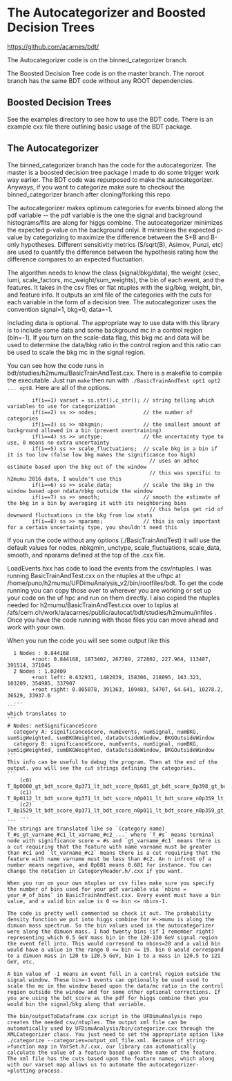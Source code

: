 # The Autocategorizer and Boosted Decision Trees
https://github.com/acarnes/bdt/

The Autocategorizer code is on the binned_categorizer branch.

The Boosted Decision Tree code is on the master branch. The noroot branch has the same BDT code without any ROOT dependencies.

## Boosted Decision Trees
See the examples directory to see how to use the BDT code. There is an example cxx file there outlining basic usage of the BDT package.

## The Autocategorizer
The binned_categorizer branch has the code for the autocategorizer. The master is a boosted decision tree package I made to do some trigger work way earlier. The BDT code was repurposed to make the autocategorizer. Anyways, if you want to categorize make sure to checkout the binned_categorizer branch after cloning/forking this repo.

The autocategorizer makes optimum categories for events binned along the pdf variable -- the pdf variable is the one the signal and background histograms/fits are along for higgs combine. The autocategorizer minimizes the expected p-value on the background onlyi. It minimizes the expected p-value by categorizing to maximize the difference between the S+B and B-only hypotheses. Different sensitivity metrics (S/sqrt(B), Asimov, Punzi, etc) are used to quantify the difference between the hypothesis rating how the difference compares to an expected fluctuation.  

 The algorithm needs to know the class (signal/bkg/data), the weight (xsec, lumi, scale_factors, mc_weight/sum_weights), the bin of each event, and the features. It takes in the csv files or flat ntuples with the sig/bkg, weight, bin, and feature info. It outputs an xml file of the categories with the cuts for each variable in the form of a decision tree. The autocategorizer uses the convention signal=1, bkg=0, data=-1. 

Including data is optional. The appropriate way to use data with this library is to include some data and some background mc in a control region (bin=-1). If you turn on the scale-data flag, this bkg mc and data will be used to determine the data/bkg ratio in the control region and this ratio can be used to scale the bkg mc in the signal region.  

You can see how the code runs in bdt/studies/h2mumu/BasicTrainAndTest.cxx. There is a makefile to compile the executable. Just run `make` then run with `./BasicTrainAndTest opt1 opt2 ... opt8`. Here are all of the options.
```
        if(i==1) varset = ss.str().c_str(); // string telling which variables to use for categorization
        if(i==2) ss >> nodes;               // the number of categories 
        if(i==3) ss >> nbkgmin;             // the smallest amount of background allowed in a bin (prevent overtraining)
        if(i==4) ss >> unctype;             // the uncertainty type to use, 0 means no extra uncertainty
        if(i==5) ss >> scale_fluctuations;  // scale bkg in a bin if it is too low (false low bkg makes the significance too high)
                                              // uses an adhoc estimate based upon the bkg out of the window
                                              // this was specific to h2mumu 2016 data, I wouldn't use this
        if(i==6) ss >> scale_data;          // scale the bkg in the window based upon ndata/nbkg outside the window
        if(i==7) ss >> smooth;              // smooth the estimate of the bkg in a bin by averaging it with its neighboring bins
                                              // this helps get rid of downward fluctuations in the bkg from low stats
        if(i==8) ss >> nparams;             // this is only important for a certain uncertainty type, you shouldn't need this
```
If you run the code without any options (./BasicTrainAndTest) it will use the default values for nodes, nbkgmin, unctype, scale_fluctuations, scale_data, smooth, and nparams defined at the top of the .cxx file. 

LoadEvents.hxx has code to load the events from the csv/ntuples. I was running BasicTrainAndTest.cxx on the ntuples at the ufhpc at /home/puno/h2mumu/UFDimuAnalysis_v2/bin/rootfiles/bdt. To get the code running you can copy those over to wherever you are working or set up your code on the uf hpc and run on them directly. I also copied the ntuples needed for h2mumu/BasicTrainAndTest.cxx over to lxplus at /afs/cern.ch/work/a/acarnes/public/autocat/bdt/studies/h2mumu/infiles . Once you have the code running with those files you can move ahead and work with your own.  

When you run the code you will see some output like this
````
  1 Nodes : 0.844168
        +root: 0.844168, 1873402, 267789, 272802, 227.964, 113487, 391514, 371845
  2 Nodes : 1.02409
        +root left: 0.632931, 1482039, 158306, 218095, 163.323, 103209, 354985, 337907
        +root right: 0.805078, 391363, 109483, 54707, 64.641, 10278.2, 36529, 33937.6
  ...
```
which translates to
```
# Nodes: netSignificanceScore
  category A: significanceScore, numEvents, numSignal, numBKG, sumSigWeighted, sumBKGWeighted, dataOutsideWindow, BKGOutsideWindow
  category B: significanceScore, numEvents, numSignal, numBKG, sumSigWeighted, sumBKGWeighted, dataOutsideWindow, BKGOutsideWindow
```
This info can be useful to debug the program. Then at the end of the output, you will see the cut strings defining the categories.
```
    (c0) T_0p0000_gt_bdt_score_0p371_lt_bdt_score_0p681_gt_bdt_score_0p398_gt_bdt_score_0p552_gt_bdt_score_0p618_gt_bdt_score_0p668
    (c1) T_0p0112_lt_bdt_score_0p371_lt_bdt_score_n0p011_lt_bdt_score_n0p359_lt_bdt_score_n0p685
    (c2) T_0p1529_lt_bdt_score_0p371_lt_bdt_score_n0p011_lt_bdt_score_n0p359_gt_bdt_score_n0p685
    ...
```
The strings are translated like so `(category name) T_#s_gt_varname_#c1_lt_varname_#c2_...` where `T_#s` means terminal node with significance score = #s and `gt_varname_#c1` means there is a cut requiring that the feature with name varname must be greater than #c1 and `lt_varname_#c2` means there is a cut requiring that the feature with name varname must be less than #c2. An n infront of a number means negative, and 0p681 means 0.681 for instance. You can change the notation in CategoryReader.h/.cxx if you want.  

When you run on your own ntuples or csv files make sure you specify the number of bins used for your pdf variable via `nbins = your_#_of_bins` in BasicTrainAndTest.cxx. Every event must have a bin value, and a valid bin value is 0 <= bin <= nbins-1.

The code is pretty well commented so check it out. The probability density function we put into higgs combine for H->mumu is along the dimuon mass spectrum. So the bin values used in the autocategorizer were along the dimuon mass. I had twenty bins (if I remember right) representing which 0.5 GeV mass bin in the 120-130 GeV signal region the event fell into. This would corresond to nbins=20 and a valid bin would have a value in the range 0 <= bin <= 19. bin 0 would correspond to a dimuon mass in 120 to 120.5 GeV, bin 1 to a mass in 120.5 to 121 GeV, etc.  

A bin value of -1 means an event fell in a control region outside the signal window. These bin=-1 events can optionally be used used to scale the mc in the window based upon the data/mc ratio in the control region outside the window and for some other optional corrections. If you are using the bdt_score as the pdf for higgs combine then you would bin the signal/bkg along that variable.

The bin/outputToDataframe.cxx script in the UFDimuAnalysis repo creates the needed csv/ntuples. The output xml file can be automatically used by UFDimuAnalysis/bin/categorize.cxx through the XMLCategorizer class. You just need to set the appropriate option like ./categorize --categories=output_xml_file.xml. Because of string->function map in VarSet.h/.cxx, our library can automatically calculate the value of a feature based upon the name of the feature. The xml file has the cuts based upon the feature names, which along with our varset map allows us to automate the autocategorizer->plotting process.
